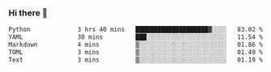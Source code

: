 ### Hi there 👋

<!--START_SECTION:waka-->

```txt
Python             3 hrs 40 mins   ████████████████████▓░░░░   83.02 %
YAML               30 mins         ███░░░░░░░░░░░░░░░░░░░░░░   11.54 %
Markdown           4 mins          ▒░░░░░░░░░░░░░░░░░░░░░░░░   01.86 %
TOML               3 mins          ▒░░░░░░░░░░░░░░░░░░░░░░░░   01.49 %
Text               3 mins          ▒░░░░░░░░░░░░░░░░░░░░░░░░   01.19 %
```

<!--END_SECTION:waka-->

<!--
**Jonas-VanHaeken/Jonas-VanHaeken** is a ✨ _special_ ✨ repository because its `README.md` (this file) appears on your GitHub profile.

Here are some ideas to get you started:

- 🔭 I’m currently working on ...
- 🌱 I’m currently learning ...
- 👯 I’m looking to collaborate on ...
- 🤔 I’m looking for help with ...
- 💬 Ask me about ...
- 📫 How to reach me: ...
- 😄 Pronouns: ...
- ⚡ Fun fact: ...
-->
